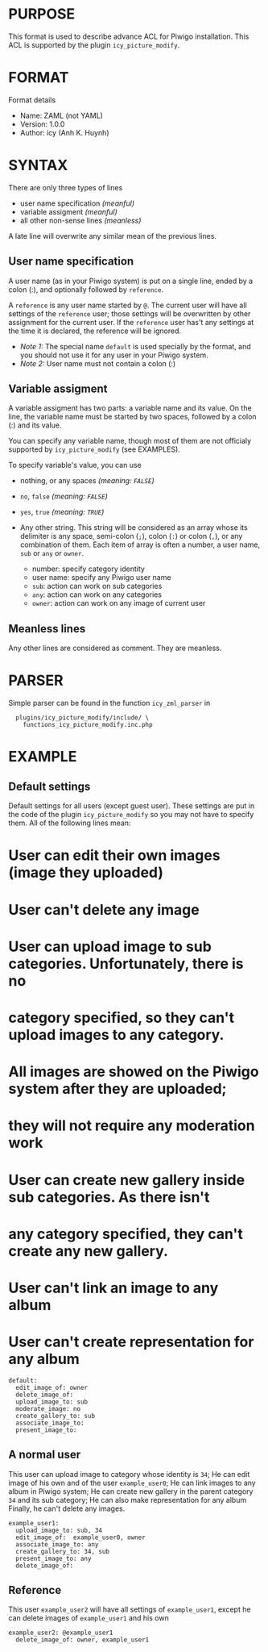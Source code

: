 # PURPOSE

  This format is used to describe advance ACL for Piwigo installation.
  This ACL is supported by the plugin `icy_picture_modify`.

# FORMAT

  Format details

  * Name:     ZAML (not YAML)
  * Version:  1.0.0
  * Author:   icy (Anh K. Huynh)

# SYNTAX

  There are only three types of lines
  * user name specification   _(meanful)_
  * variable assigment        _(meanful)_
  * all other non-sense lines _(meanless)_

  A late line will overwrite any similar mean of the previous lines.

## User name specification

  A user name (as in your Piwigo system) is put on a single line,
  ended by a colon (:), and optionally followed by `reference`.

  A `reference` is any user name started by `@`. The current user
  will have all settings of the `reference` user; those settings will
  be overwritten by other assignment for the current user. If the
  `reference` user has't any settings at the time it is declared,
  the reference will be ignored.

  * *Note 1:* The special name `default` is used specially by the format,
    and you should not use it for any user in your Piwigo system.
  * *Note 2:* User name must not contain a colon (:)

## Variable assigment

  A variable assigment has two parts: a variable name and its value.
  On the line, the variable name must be started by two spaces,
  followed by a colon (:) and its value.

  You can specify any variable name, though most of them are not
  officialy supported by `icy_picture_modify` (see EXAMPLES).

  To specify variable's value, you can use

  * nothing, or any spaces      _(meaning: `FALSE`)_
  * `no`, `false`               _(meaning: `FALSE`)_
  * `yes`, `true`               _(meaning: `TRUE`)_
  * Any other string. This string will be considered as an array
    whose its delimiter is any space, semi-colon (`;`), colon (`:`)
    or colon (`,`), or any combination of them. Each item of array
    is often a number, a user name, `sub` or `any` or `owner`.

    * number:     specify category identity
    * user name:  specify any Piwigo user name
    * `sub`:      action can work on sub categories
    * `any`:      action can work on any categories
    * `owner`:    action can work on any image of current user

## Meanless lines

  Any other lines are considered as comment. They are meanless.

# PARSER

  Simple parser can be found in the function `icy_zml_parser` in
  ```
    plugins/icy_picture_modify/include/ \
      functions_icy_picture_modify.inc.php
  ```

# EXAMPLE

## Default settings

  Default settings for all users (except guest user). These settings are
  put in the code of the plugin `icy_picture_modify` so you may not have
  to specify them. All of the following lines mean:
  #  User can edit their own images (image they uploaded)
  #  User can't delete any image
  #  User can upload image to sub categories. Unfortunately, there is no
  #  category specified, so they can't upload images to any category.
  #  All images are showed on the Piwigo system after they are uploaded;
  #  they will not require any moderation work
  #  User can create new gallery inside sub categories. As there isn't
  #  any category specified, they can't create any new gallery.
  #  User can't link an image to any album
  #  User can't create representation for any album

  ```
  default:
    edit_image_of: owner
    delete_image_of:
    upload_image_to: sub
    moderate_image: no
    create_gallery_to: sub
    associate_image_to:
    present_image_to:
  ```

## A normal user

  This user can upload image to category whose identity is `34`;
  He can edit image of his own and of the user `example_user0`;
  He can link images to any album in Piwigo system;
  He can create new gallery in the parent category `34` and its sub
  category; He can also make representation for any album
  Finally, he can't delete any images.

  ```
  example_user1:
    upload_image_to: sub, 34
    edit_image_of:  example_user0, owner
    associate_image_to: any
    create_gallery_to: 34, sub
    present_image_to: any
    delete_image_of:
  ```

## Reference

  This user `example_user2` will have all settings of `example_user1`,
  except he can delete images of `example_user1` and his own

  ```
  example_user2: @example_user1
    delete_image_of: owner, example_user1
  ```
